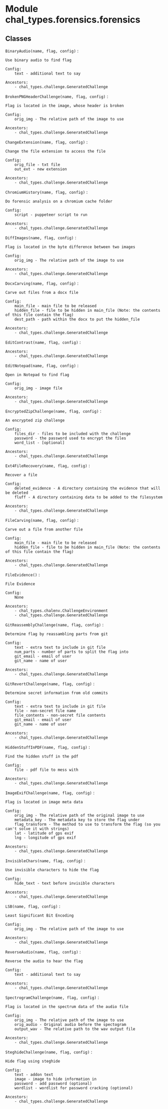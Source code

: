 Module chal_types.forensics.forensics
=====================================

Classes
-------

`BinaryAudio(name, flag, config)`
:   

```
Use binary audio to find flag
    
Config:    
    text - additional text to say

Ancestors:
    - chal_types.challenge.GeneratedChallenge
```

`BrokenPNGHeaderChallenge(name, flag, config)`
:   

```
Flag is located in the image, whose header is broken
    
Config:    
    orig_img - The relative path of the image to use

Ancestors:
    - chal_types.challenge.GeneratedChallenge
```

`ChangeExtension(name, flag, config)`
:   

```
Change the file extension to access the file
    
Config:    
    orig_file - txt file
    out_ext - new extension

Ancestors:
    - chal_types.challenge.GeneratedChallenge
```

`ChromiumHistory(name, flag, config)`
:   

```
Do forensic analysis on a chromium cache folder
    
Config:    
    script - puppeteer script to run

Ancestors:
    - chal_types.challenge.GeneratedChallenge
```

`DiffImages(name, flag, config)`
:   

```
Flag is located in the byte difference between two images
    
Config:    
    orig_img - The relative path of the image to use

Ancestors:
    - chal_types.challenge.GeneratedChallenge
```

`DocxCarving(name, flag, config)`
:   

```
Carve out files from a docx file
    
Config:    
    main_file - main file to be released
    hidden_file - file to be hidden in main_file (Note: the contents of this file contain the flag)
    dest_path - path within the docx to put the hidden_file

Ancestors:
    - chal_types.challenge.GeneratedChallenge
```

`EditContrast(name, flag, config)`
:   

```
Ancestors:
    - chal_types.challenge.GeneratedChallenge
```

`EditNotepad(name, flag, config)`
:   

```
Open in Notepad to find flag
    
Config:    
    orig_img - image file

Ancestors:
    - chal_types.challenge.GeneratedChallenge
```

`EncryptedZipChallenge(name, flag, config)`
:   

```
An encrypted zip challenge
    
Config:    
    files_dir - files to be included with the challenge
    password - the password used to encrypt the files
    word_list - [optional]

Ancestors:
    - chal_types.challenge.GeneratedChallenge
```

`Ext4FileRecovery(name, flag, config)`
:   

```
Recover a file 
    
Config:    
    deleted_evidence - A directory containing the evidence that will be deleted
    fluff - A directory containing data to be added to the filesystem

Ancestors:
    - chal_types.challenge.GeneratedChallenge
```

`FileCarving(name, flag, config)`
:   

```
Carve out a file from another file
    
Config:    
    main_file - main file to be released
    hidden_file - file to be hidden in main_file (Note: the contents of this file contain the flag)

Ancestors:
    - chal_types.challenge.GeneratedChallenge
```

`FileEvidence()`
:   

```
File Evidence
    
Config:    
    None

Ancestors:
    - chal_types.chalenv.ChallengeEnvironment
    - chal_types.challenge.GeneratedChallenge
```

`GitReassemblyChallenge(name, flag, config)`
:   

```
Determine flag by reassambling parts from git
    
Config:    
    text - extra text to include in git file
    num_parts - number of parts to split the flag into
    git_email - email of user 
    git_name - name of user

Ancestors:
    - chal_types.challenge.GeneratedChallenge
```

`GitRevertChallenge(name, flag, config)`
:   

```
Determine secret information from old commits
    
Config:    
    text - extra text to include in git file
    file - non-secret file name
    file_contents - non-secret file contents
    git_email - email of user 
    git_name - name of user

Ancestors:
    - chal_types.challenge.GeneratedChallenge
```

`HiddenStuffInPDF(name, flag, config)`
:   

```
Find the hidden stuff in the pdf
    
Config:    
    file - pdf file to mess with

Ancestors:
    - chal_types.challenge.GeneratedChallenge
```

`ImageExifChallenge(name, flag, config)`
:   

```
Flag is located in image meta data
    
Config:    
    orig_img - The relative path of the original image to use
    metadata_key - The metadata key to store the flag under
    flag_transform - The method to use to transform the flag (so you can't solve it with strings)
    lat - latitude of gps exif
    lng - longitude of gps exif

Ancestors:
    - chal_types.challenge.GeneratedChallenge
```

`InvisibleChars(name, flag, config)`
:   

```
Use invisible characters to hide the flag
    
Config:    
    hide_text - text before invisible characters

Ancestors:
    - chal_types.challenge.GeneratedChallenge
```

`LSB(name, flag, config)`
:   

```
Least Significant Bit Encoding
    
Config:    
    orig_img - The relative path of the image to use

Ancestors:
    - chal_types.challenge.GeneratedChallenge
```

`ReverseAudio(name, flag, config)`
:   

```
Reverse the audio to hear the flag
    
Config:    
    text - additional text to say

Ancestors:
    - chal_types.challenge.GeneratedChallenge
```

`SpectrogramChallenge(name, flag, config)`
:   

```
Flag is located in the spectrum data of the audio file
    
Config:    
    orig_img - The relative path of the image to use
    orig_audio - Original audio before the spectogram
    output_wav - The relative path to the wav output file

Ancestors:
    - chal_types.challenge.GeneratedChallenge
```

`SteghideChallenge(name, flag, config)`
:   

```
Hide flag using steghide
    
Config:    
    text - addon text
    image - image to hide information in
    password - add password (optional)
    wordlist - wordlist for password cracking (optional)

Ancestors:
    - chal_types.challenge.GeneratedChallenge
```